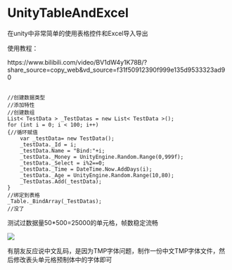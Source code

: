 # UnityTableAndExcel
<p>在unity中非常简单的使用表格控件和Excel导入导出<p/>
<p>使用教程：<p/>
https://www.bilibili.com/video/BV1dW4y1K78B/?share_source=copy_web&vd_source=f31f50912390f999e135d9533323ad90
<pre><code>
//创建数据类型
//添加特性
//创建数组
List< TestData > _TestDatas = new List< TestData >();
for (int i = 0; i < 100; i++)
{//循环赋值
    var _testData= new TestData();
    _testData._Id = i;
    _testData.Name = "Bind:"+i;
    _testData._Money = UnityEngine.Random.Range(0,999f);
    _testData._Select = i%2==0;
    _testData._Time = DateTime.Now.AddDays(i);
    _testData._Age = UnityEngine.Random.Range(10,80);
    _TestDatas.Add(_testData);
}
//绑定到表格
_Table._BindArray(_TestDatas);
//没了
</code></pre>

<p>测试过数据量50*500=25000的单元格，帧数稳定流畅<p/>

![](https://user-images.githubusercontent.com/40554493/210064241-52f87ccb-b049-4c7a-a73e-2aa53fd9ecae.png)

有朋友反应说中文乱码，是因为TMP字体问题，制作一份中文TMP字体文件，然后修改表头单元格预制体中的字体即可
